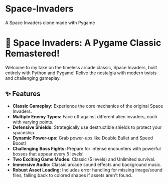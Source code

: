 # Space-Invaders
A Space Invaders clone made with Pygame
# 🚀 Space Invaders: A Pygame Classic Remastered!

Welcome to my take on the timeless arcade classic, Space Invaders, built entirely with Python and Pygame! Relive the nostalgia with modern twists and challenging gameplay.
## ✨ Features

* **Classic Gameplay:** Experience the core mechanics of the original Space Invaders.
* **Multiple Enemy Types:** Face off against different alien invaders, each with varying points.
* **Defensive Shields:** Strategically use destructible shields to protect your spaceship.
* **Dynamic Power-ups:** Grab power-ups like Double Bullet and Speed Boost!
* **Challenging Boss Fights:** Prepare for intense encounters with powerful bosses that appear every 5 levels!
* **Two Exciting Game Modes:** Classic (5 levels) and Unlimited survival.
* **Immersive Audio:** Classic arcade sound effects and background music.
* **Robust Asset Loading:** Includes error handling for missing image/sound files, falling back to colored shapes if assets aren't found.

